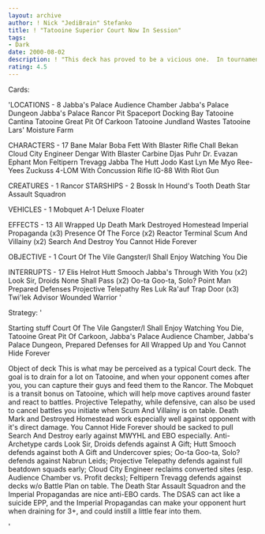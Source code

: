 ```yaml
---
layout: archive
author: ! Nick "JediBrain" Stefanko
title: ! "Tatooine Superior Court Now In Session"
tags:
- Dark
date: 2000-08-02
description: ! "This deck has proved to be a vicious one.  In tournament play, it has won 80% of its games played by > 15 differential."
rating: 4.5
---
```

Cards: 

'LOCATIONS - 8
Jabba's Palace Audience Chamber
Jabba's Palace Dungeon
Jabba's Palace Rancor Pit
Spaceport Docking Bay
Tatooine Cantina
Tatooine Great Pit Of Carkoon
Tatooine Jundland Wastes
Tatooine Lars' Moisture Farm

CHARACTERS - 17
Bane Malar
Boba Fett With Blaster Rifle
Chall Bekan
Cloud City Engineer
Dengar With Blaster Carbine
Djas Puhr
Dr. Evazan
Ephant Mon
Feltipern Trevagg
Jabba The Hutt
Jodo Kast
Lyn Me
Myo
Ree-Yees
Zuckuss
4-LOM With Concussion Rifle
IG-88 With Riot Gun

CREATURES - 1
Rancor
STARSHIPS - 2
Bossk In Hound's Tooth
Death Star Assault Squadron

VEHICLES - 1
Mobquet A-1 Deluxe Floater

EFFECTS - 13
All Wrapped Up
Death Mark
Destroyed Homestead
Imperial Propaganda (x3)
Presence Of The Force (x2)
Reactor Terminal
Scum And Villainy (x2)
Search And Destroy
You Cannot Hide Forever

OBJECTIVE - 1
Court Of The Vile Gangster/I Shall Enjoy Watching You Die

INTERRUPTS - 17
Elis Helrot
Hutt Smooch
Jabba's Through With You (x2)
Look Sir, Droids
None Shall Pass (x2)
Oo-ta Goo-ta, Solo?
Point Man
Prepared Defenses
Projective Telepathy
Res Luk Ra'auf
Trap Door (x3)
Twi'lek Advisor
Wounded Warrior
'

Strategy: '

Starting stuff
Court Of The Vile Gangster/I Shall Enjoy Watching You Die, Tatooine Great Pit Of Carkoon, Jabba's Palace Audience Chamber, Jabba's Palace Dungeon, Prepared Defenses for All Wrapped Up and You Cannot Hide Forever


Object of deck
This is what may be perceived as a typical Court deck.	The goal is to drain for a lot on Tatooine, and when your opponent comes after you, you can capture their guys and feed them to the Rancor.  The Mobquet is a transit bonus on Tatooine, which will help move captives around faster and react to battles.  Projective Telepathy, while defensive, can also be used to cancel battles you initiate when Scum And Villainy is on table.	Death Mark and Destroyed Homestead work especially well against opponent with it's direct damage.  You Cannot Hide Forever should be sacked to pull Search And Destroy early against MWYHL and EBO especially.
Anti-Archetype cards  Look Sir, Droids defends against A Gift; Hutt Smooch defends against both A Gift and Undercover spies; Oo-ta Goo-ta, Solo? defends against Nabrun Leids; Projective Telepathy defends against full beatdown squads early; Cloud City Engineer reclaims converted sites (esp.  Audience Chamber vs. Profit decks); Feltipern Trevagg defends against decks w/o Battle Plan on table.  The Death Star Assault Squadron and the Imperial Propagandas are nice anti-EBO cards.  The DSAS can act like a suicide EPP, and the Imperial Propagandas can make your opponent hurt when draining for 3+, and could instill a little fear into them.

'